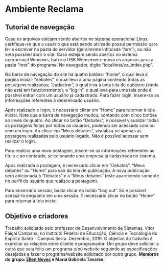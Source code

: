 # Ambiente Reclama
## Tutorial de navegação
Caso os arquivos estejam sendo abertos no sistema operacional Linux, certifique-se que o usuário que está sendo utilizado possui permissão para ler e escrever na pasta do servidor (geralmente intitulada “/srv”), ou não será possível abrir o site. Caso estejam sendo abertos no sistema operacional Windows, baixe o USB Webserver e mova os arquivos para a pasta “root” do programa. No navegador, digite “localhost/ca_index.php”. 

Na barra de navegação do site há quatro botões: “home”, o qual leva à página inicial; “debates”, o qual leva à uma página contendo todas as postagens realizadas; “cadastrar”, o qual leva à uma tela de cadastro (ainda não está em funcionamento); e “log in”, o qual leva para uma tela onde é possível entrar com um usuário já cadastrado. Para fazer login, insere-se as informações referentes à determinado usuário.

Após realizado o login, é necessário clicar em “Home” para retornar à tela inicial. Note que a barra de navegação mudou, contando com cinco botões ao invés de quatro. Ao clicar no botão “Debates”, é possível visualizar todas as postagens feitas por todos os usuários, podendo ser acessado com ou sem um login. Ao clicar em “Meus debates”, visualiza-se apenas as postagens realizadas pelo usuário logado. Não é possível acessar sem realizar o login.

Para realizar uma nova postagem, insere-se as informações referentes ao título e ao conteúdo, selecionando uma empresa já cadastrada no sistema.

Após realizada a postagem, é necessário clicar em “Debates”, “Meus debates” ou “Home” para sair da tela de publicação. A nova publicação será adicionada à “Debates” e à “Meus debates” (este aparecendo somente no perfil do usuário que realizou a postagem).

Para encerrar a sessão, basta clicar no botão “Log out”. Só é possível acessá-lo enquanto em uma sessão. É necessário clicar no botão “Home” para retornar à tela inicial.

## Objetivo e criadores
Trabalho solicitado pelo professor de Desenvolvimento de Sistemas, Vitor Faiçal Campana, no Instituto Federal de Educação, Ciência e Tecnologia do Espírito Santo - Campus Serra. Dezembro, 2019. O objetivo do trabalho é exercitar as relações entre cliente e programador. Um grupo deve solicitar à outro que seja feito um programa e/ou website seguindo as especificações desejadas e fazer o programa/website solicitado por outro grupo.
<b>Membros do grupo:<b> [Éllen Neves](https://github.com/Eosn) e Maria Gabriela Tavares.
